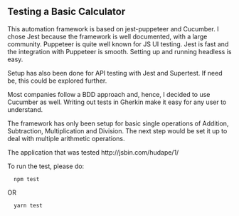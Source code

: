 <h2>Testing a Basic Calculator</h2>

<p>This automation framework is based on jest-puppeteer and Cucumber. I chose Jest because the framework is well documented, with a large community. Puppeteer is quite well known for JS UI testing. Jest is fast and the integration with Puppeteer is smooth. Setting up and running headless is easy.</p>
<p>Setup has also been done for API testing with Jest and Supertest. If need be, this could be explored further.</p>
<p>Most companies follow a BDD approach and, hence, I decided to use Cucumber as well. Writing out tests in Gherkin make it easy for any user to understand.</p>
<p>The framework has only been setup for basic single operations of Addition, Subtraction, Multiplication and Division. The next step would be set it up to deal with multiple arithmetic operations.</p>

<p> The application that was tested <a>http://jsbin.com/hudape/1/</a> </p>

<p>To run the test, please do:
  
```
  npm test
```
  
OR

```
  yarn test
```
